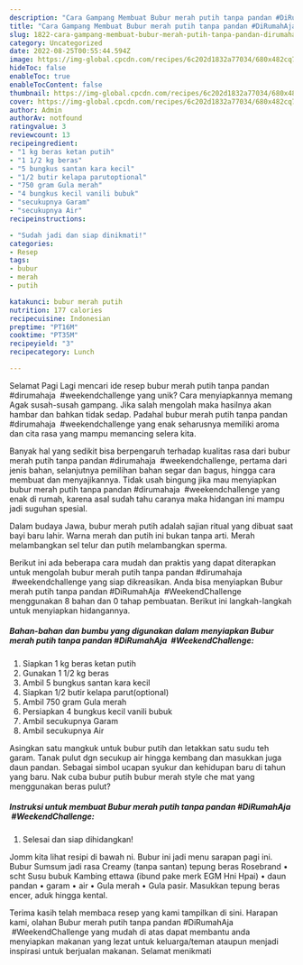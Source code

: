 ```yaml
---
description: "Cara Gampang Membuat Bubur merah putih tanpa pandan #DiRumahAja  #WeekendChallenge yang Enak, Sempurna"
title: "Cara Gampang Membuat Bubur merah putih tanpa pandan #DiRumahAja  #WeekendChallenge yang Enak, Sempurna"
slug: 1822-cara-gampang-membuat-bubur-merah-putih-tanpa-pandan-dirumahaja-weekendchallenge-yang-enak-sempurna
category: Uncategorized
date: 2022-08-25T00:55:44.594Z
image: https://img-global.cpcdn.com/recipes/6c202d1832a77034/680x482cq70/bubur-merah-putih-tanpa-pandan-dirumahaja-weekendchallenge-foto-resep-utama.jpg
hideToc: false
enableToc: true
enableTocContent: false
thumbnail: https://img-global.cpcdn.com/recipes/6c202d1832a77034/680x482cq70/bubur-merah-putih-tanpa-pandan-dirumahaja-weekendchallenge-foto-resep-utama.jpg
cover: https://img-global.cpcdn.com/recipes/6c202d1832a77034/680x482cq70/bubur-merah-putih-tanpa-pandan-dirumahaja-weekendchallenge-foto-resep-utama.jpg
author: Admin
authorAv: notfound
ratingvalue: 3
reviewcount: 13
recipeingredient:
- "1 kg beras ketan putih"
- "1 1/2 kg beras"
- "5 bungkus santan kara kecil"
- "1/2 butir kelapa parutoptional"
- "750 gram Gula merah"
- "4 bungkus kecil vanili bubuk"
- "secukupnya Garam"
- "secukupnya Air"
recipeinstructions:

- "Sudah jadi dan siap dinikmati!"
categories:
- Resep
tags:
- bubur
- merah
- putih

katakunci: bubur merah putih 
nutrition: 177 calories
recipecuisine: Indonesian
preptime: "PT16M"
cooktime: "PT35M"
recipeyield: "3"
recipecategory: Lunch

---
```



Selamat Pagi Lagi mencari ide resep bubur merah putih tanpa pandan #dirumahaja  #weekendchallenge yang unik? Cara menyiapkannya memang Agak susah-susah gampang. Jika salah mengolah maka hasilnya akan hambar dan bahkan tidak sedap. Padahal bubur merah putih tanpa pandan #dirumahaja  #weekendchallenge yang enak seharusnya memiliki aroma dan cita rasa yang mampu memancing selera kita.


Banyak hal yang sedikit bisa berpengaruh terhadap kualitas rasa dari bubur merah putih tanpa pandan #dirumahaja  #weekendchallenge, pertama dari jenis bahan, selanjutnya pemilihan bahan segar dan bagus, hingga cara membuat dan menyajikannya. Tidak usah bingung jika mau menyiapkan bubur merah putih tanpa pandan #dirumahaja  #weekendchallenge yang enak di rumah, karena asal sudah tahu caranya maka hidangan ini mampu jadi suguhan spesial.

Dalam budaya Jawa, bubur merah putih adalah sajian ritual yang dibuat saat bayi baru lahir. Warna merah dan putih ini bukan tanpa arti. Merah melambangkan sel telur dan putih melambangkan sperma.


Berikut ini ada beberapa cara mudah dan praktis yang dapat diterapkan untuk mengolah bubur merah putih tanpa pandan #dirumahaja  #weekendchallenge yang siap dikreasikan. Anda bisa menyiapkan Bubur merah putih tanpa pandan #DiRumahAja  #WeekendChallenge menggunakan 8 bahan dan 0 tahap pembuatan. Berikut ini langkah-langkah untuk menyiapkan hidangannya.

<!--inarticleads1-->

##### Bahan-bahan dan bumbu yang digunakan dalam menyiapkan Bubur merah putih tanpa pandan #DiRumahAja  #WeekendChallenge:

1. Siapkan 1 kg beras ketan putih
1. Gunakan 1 1/2 kg beras
1. Ambil 5 bungkus santan kara kecil
1. Siapkan 1/2 butir kelapa parut(optional)
1. Ambil 750 gram Gula merah
1. Persiapkan 4 bungkus kecil vanili bubuk
1. Ambil secukupnya Garam
1. Ambil secukupnya Air


Asingkan satu mangkuk untuk bubur putih dan letakkan satu sudu teh garam. Tanak pulut dgn secukup air hingga kembang dan masukkan juga daun pandan. Sebagai simbol ucapan syukur dan kehidupan baru di tahun yang baru. Nak cuba bubur putih bubur merah style che mat yang menggunakan beras pulut? 

<!--inarticleads2-->

##### Instruksi untuk membuat Bubur merah putih tanpa pandan #DiRumahAja  #WeekendChallenge:


1. Selesai dan siap dihidangkan!

Jomm kita lihat resipi di bawah ni. Bubur ini jadi menu sarapan pagi ini. Bubur Sumsum jadi rasa Creamy (tanpa santan) tepung beras Rosebrand • scht Susu bubuk Kambing ettawa (ibund pake merk EGM Hni Hpai) • daun pandan • garam • air • Gula merah • Gula pasir. Masukkan tepung beras encer, aduk hingga kental. 

Terima kasih telah membaca resep yang kami tampilkan di sini. Harapan kami, olahan Bubur merah putih tanpa pandan #DiRumahAja  #WeekendChallenge yang mudah di atas dapat membantu anda menyiapkan makanan yang lezat untuk keluarga/teman ataupun menjadi inspirasi untuk berjualan makanan. Selamat menikmati
